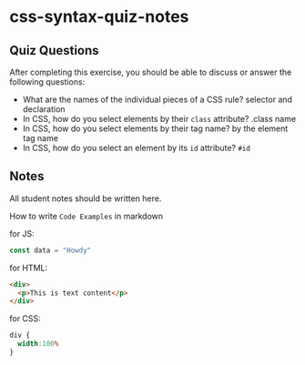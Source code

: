 # css-syntax-quiz-notes

## Quiz Questions

After completing this exercise, you should be able to discuss or answer the following questions:

- What are the names of the individual pieces of a CSS rule?
selector and declaration
- In CSS, how do you select elements by their `class` attribute?
.class name
- In CSS, how do you select elements by their tag name?
by the element tag name
- In CSS, how do you select an element by its `id` attribute?
`#id`

## Notes

All student notes should be written here.


How to write `Code Examples` in markdown

for JS:
```javascript
const data = "Howdy"
```

for HTML:
```html
<div>
  <p>This is text content</p>
</div>
```

for CSS:
```css
div {
  width:100%
}
```
